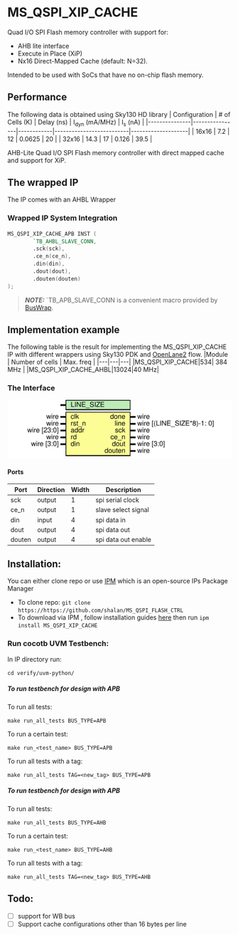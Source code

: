 # MS_QSPI_XIP_CACHE
Quad I/O SPI Flash memory controller with support for:
- AHB lite interface
- Execute in Place (XiP)
- Nx16 Direct-Mapped Cache (default: N=32).

Intended to be used with SoCs that have no on-chip flash memory. 


## Performance
The following data is obtained using Sky130 HD library
| Configuration | # of Cells (K) | Delay (ns) | I<sub>dyn</sub> (mA/MHz) | I<sub>s</sub> (nA) | 
|---------------|----------------|------------|--------------------------|--------------------|
| 16x16 | 7.2 | 12 | 0.0625 | 20 |
| 32x16 | 14.3 | 17  | 0.126 | 39.5 |


AHB-Lite Quad I/O SPI Flash memory controller with direct mapped cache and support for XiP.
## The wrapped IP


 The IP comes with an AHBL Wrapper

### Wrapped IP System Integration

```verilog
MS_QSPI_XIP_CACHE_APB INST (
        `TB_AHBL_SLAVE_CONN,
        .sck(sck),
        .ce_n(ce_n),
        .din(din),
        .dout(dout),
        .douten(douten)
);
```
> **_NOTE:_** `TB_APB_SLAVE_CONN is a convenient macro provided by [BusWrap](https://github.com/efabless/BusWrap/tree/main).

## Implementation example  

The following table is the result for implementing the MS_QSPI_XIP_CACHE IP with different wrappers using Sky130 PDK and [OpenLane2](https://github.com/efabless/openlane2) flow.
|Module | Number of cells | Max. freq |
|---|---|---|
|MS_QSPI_XIP_CACHE|534| 384 MHz |
|MS_QSPI_XIP_CACHE_AHBL|13024|40 MHz|

### The Interface 
<img src="docs/MS_QSPI_XIP_CACHE.svg" width="600"/>

#### Ports 

|Port|Direction|Width|Description|
|---|---|---|---|
|sck|output|1|spi serial clock|
|ce_n|output|1|slave select signal|
|din|input|4|spi data in|
|dout|output|4|spi data out|
|douten|output|4|spi data out enable|

## Installation:
You can either clone repo or use [IPM](https://github.com/efabless/IPM) which is an open-source IPs Package Manager
* To clone repo:
```git clone https://https://github.com/shalan/MS_QSPI_FLASH_CTRL```
* To download via IPM , follow installation guides [here](https://github.com/efabless/IPM/blob/main/README.md) then run 
```ipm install MS_QSPI_XIP_CACHE```
### Run cocotb UVM Testbench:
In IP directory run:
 ```shell
 cd verify/uvm-python/
 ```
 ##### To run testbench for design with APB 
 To run all tests:
 ```shell
 make run_all_tests BUS_TYPE=APB
 ```
 To run a certain test:
 ```shell
 make run_<test_name> BUS_TYPE=APB
 ```
 To run all tests with a tag: 
 ```shell
 make run_all_tests TAG=<new_tag> BUS_TYPE=APB
 ```
 ##### To run testbench for design with APB
 To run all tests:
 ```shell
 make run_all_tests BUS_TYPE=AHB
 ```
 To run a certain test:
 ```shell
 make run_<test_name> BUS_TYPE=AHB
 ```
 To run all tests with a tag: 
 ```shell
 make run_all_tests TAG=<new_tag> BUS_TYPE=AHB
```

## Todo:
 - [ ] support for WB bus
 - [ ] Support cache configurations other than 16 bytes per line
